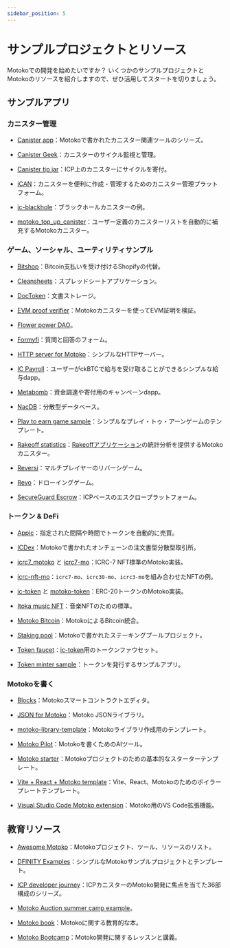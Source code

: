 ```yaml
---
sidebar_position: 5
---
```


# サンプルプロジェクトとリソース

Motokoでの開発を始めたいですか？ いくつかのサンプルプロジェクトとMotokoのリソースを紹介しますので、ぜひ活用してスタートを切りましょう。

## サンプルアプリ

### カニスター管理

- [Canister app](https://github.com/canister-app)：Motokoで書かれたカニスター関連ツールのシリーズ。

- [Canister Geek](https://github.com/usergeek/canistergeek-ic-motoko)：カニスターのサイクル監視と管理。

- [Canister tip jar](https://github.com/ninegua/tipjar)：ICP上のカニスターにサイクルを寄付。

- [iCAN](https://github.com/PrimLabs/iCAN)：カニスターを便利に作成・管理するためのカニスター管理プラットフォーム。

- [ic-blackhole](https://github.com/ninegua/ic-blackhole)：ブラックホールカニスターの例。

- [motoko_top_up_canister](https://github.com/ORIGYN-SA/motoko_top_up_canister)：ユーザー定義のカニスターリストを自動的に補充するMotokoカニスター。

### ゲーム、ソーシャル、ユーティリティサンプル

- [Bitshop](https://github.com/lukasvozda/bitshop)：Bitcoin支払いを受け付けるShopifyの代替。

- [Cleansheets](https://github.com/matthewhammer/cleansheets)：スプレッドシートアプリケーション。

- [DocToken](https://github.com/ava-vs/doctoken)：文書ストレージ。

- [EVM proof verifier](https://github.com/horizonx-tech/evm-proof-verifier-motoko)：Motokoカニスターを使ってEVM証明を検証。

- [Flower power DAO](https://github.com/flowerpowerdao/power-equalizer-v3)。

- [Formyfi](https://github.com/Talentum-id/formify)：質問と回答のフォーム。

- [HTTP server for Motoko](https://github.com/krpeacock/server)：シンプルなHTTPサーバー。

- [IC Payroll](https://github.com/cosmasken/ic-payroll)：ユーザーがckBTCで給与を受け取ることができるシンプルな給与dapp。

- [Metabomb](https://github.com/av1ctor/metamob)：資金調達や寄付用のキャンペーンdapp。

- [NacDB](https://github.com/vporton/NacDB)：分散型データベース。

- [Play to earn game sample](https://github.com/therealbryanho/IC-Code-Sample-Unity-Play-to-Earn-Game)：シンプルなプレイ・トゥ・アーンゲームのテンプレート。

- [Rakeoff statistics](https://github.com/rakeoff-labs/rakeoff_statistics)：[Rakeoffアプリケーション](https://app.rakeoff.io/)の統計分析を提供するMotokoカニスター。

- [Reversi](https://github.com/ninegua/reversi)：マルチプレイヤーのリバーシゲーム。

- [Revo](https://github.com/DepartureLabsIC/revo)：ドローイングゲーム。

- [SecureGuard Escrow](https://github.com/bix-tech/secure-guard-escrow)：ICPベースのエスクロープラットフォーム。

### トークン & DeFi

- [Appic](https://github.com/Appic-Solutions/Auto_Investment)：指定された間隔や時間でトークンを自動的に売買。

- [ICDex](https://github.com/iclighthouse/ICDex)：Motokoで書かれたオンチェーンの注文書型分散型取引所。

- [icrc7_motoko](https://github.com/noku-team/icrc7_motoko) と [icrc7-mo](https://github.com/PanIndustrial-Org/icrc7.mo)：ICRC-7 NFT標準のMotoko実装。

- [icrc-nft-mo](https://github.com/PanIndustrial-Org/icrc_nft.mo)：`icrc7-mo`、`icrc30-mo`、`icrc3-mo`を組み合わせたNFTの例。

- [ic-token](https://github.com/rocklabs-io/ic-token) と [motoko-token](https://github.com/enzoh/motoko-token)：ERC-20トークンのMotoko実装。

- [Itoka music NFT](https://github.com/Itoka-DAO/itoka-music-nft-standard)：音楽NFTのための標準。

- [Motoko Bitcoin](https://github.com/tgalal/motoko-bitcoin)：MotokoによるBitcoin統合。

- [Staking pool](https://github.com/ICTO-Labs/staking-pool)：Motokoで書かれたステーキングプールプロジェクト。

- [Token faucet](https://github.com/rocklabs-io/token-faucet)：[ic-token](https://github.com/rocklabs-io/ic-token)用のトークンファウセット。

- [Token minter sample](https://github.com/icpipeline-framework/mbt)：トークンを発行するサンプルアプリ。

### Motokoを書く

- [Blocks](https://blocks-editor.github.io/blocks/)：Motokoスマートコントラクトエディタ。

- [JSON for Motoko](https://github.com/aviate-labs/json.mo)：Motoko JSONライブラリ。

- [motoko-library-template](https://github.com/kritzcreek/motoko-library-template)：Motokoライブラリ作成用のテンプレート。

- [Motoko Pilot](https://d7dm6-sqaaa-aaaag-qcgma-cai.icp0.io/)：Motokoを書くためのAIツール。

- [Motoko starter](https://github.com/motoko-bootcamp/motoko-starter)：Motokoプロジェクトのための基本的なスターターテンプレート。

- [Vite + React + Motoko template](https://github.com/rvanasa/vite-react-motoko)：Vite、React、Motokoのためのボイラープレートテンプレート。

- [Visual Studio Code Motoko extension](https://github.com/dfinity/vscode-motoko)：Motoko用のVS Code拡張機能。

## 教育リソース

- [Awesome Motoko](https://github.com/ic123-xyz/awesome-motoko)：Motokoプロジェクト、ツール、リソースのリスト。

- [DFINITY Examples](https://github.com/dfinity/examples/tree/master/motoko)：シンプルなMotokoサンプルプロジェクトとテンプレート。

- [ICP developer journey](https://internetcomputer.org/docs/current/tutorials/developer-journey/)：ICPカニスターのMotoko開発に焦点を当てた36部構成のシリーズ。

- [Motoko Auction summer camp example](https://github.com/luc-blaeser/auction)。

- [Motoko book](https://github.com/Web3NL/motoko-book)：Motokoに関する教育的な本。

- [Motoko Bootcamp](https://github.com/motoko-bootcamp/education)：Motoko開発に関するレッスンと講義。
